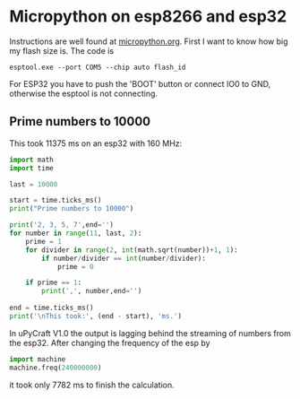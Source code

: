 # Micropython on esp8266 and esp32

Instructions are well found at [micropython.org](https://micropython.org/download). First I want to know how big my flash size is. The code is 

```
esptool.exe --port COM5 --chip auto flash_id
```

For ESP32 you have to push the 'BOOT' button or connect IO0 to GND, otherwise the esptool is not connecting.

## Prime numbers to 10000

This took 11375 ms on an esp32 with 160 MHz:

``` py
import math
import time

last = 10000

start = time.ticks_ms()
print("Prime numbers to 10000")

print('2, 3, 5, 7',end='')
for number in range(11, last, 2):
    prime = 1
    for divider in range(2, int(math.sqrt(number))+1, 1):
        if number/divider == int(number/divider):
            prime = 0

    if prime == 1:
        print(',', number,end='')
        
end = time.ticks_ms()
print('\nThis took:', (end - start), 'ms.')
```

In uPyCraft V1.0 the output is lagging behind the streaming of numbers from the esp32. After changing the frequency of the esp by

``` py
import machine
machine.freq(240000000)
```
it took only 7782 ms to finish the calculation.
